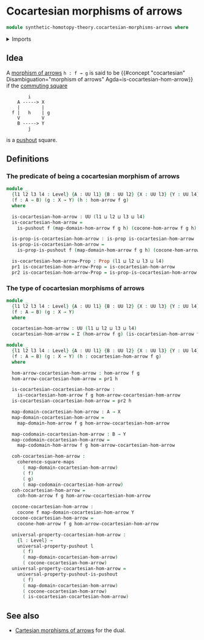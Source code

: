 # Cocartesian morphisms of arrows

```agda
module synthetic-homotopy-theory.cocartesian-morphisms-arrows where
```

<details><summary>Imports</summary>

```agda
open import foundation.commuting-squares-of-maps
open import foundation.dependent-pair-types
open import foundation.morphisms-arrows
open import foundation.propositions
open import foundation.universe-levels

open import synthetic-homotopy-theory.cocones-under-spans
open import synthetic-homotopy-theory.pushouts
open import synthetic-homotopy-theory.universal-property-pushouts
```

</details>

## Idea

A [morphism of arrows](foundation.morphisms-arrows.md) `h : f → g` is said to be
{{#concept "cocartesian" Disambiguation="morphism of arrows" Agda=is-cocartesian-hom-arrow}}
if the [commuting square](foundation-core.commuting-squares-of-maps.md)

```text
        i
    A -----> X
    |        |
  f |   h    | g
    V        V
    B -----> Y
        j
```

is a [pushout](synthetic-homotopy-theory.pushouts.md) square.

## Definitions

### The predicate of being a cocartesian morphism of arrows

```agda
module _
  {l1 l2 l3 l4 : Level} {A : UU l1} {B : UU l2} {X : UU l3} {Y : UU l4}
  (f : A → B) (g : X → Y) (h : hom-arrow f g)
  where

  is-cocartesian-hom-arrow : UU (l1 ⊔ l2 ⊔ l3 ⊔ l4)
  is-cocartesian-hom-arrow =
    is-pushout f (map-domain-hom-arrow f g h) (cocone-hom-arrow f g h)

  is-prop-is-cocartesian-hom-arrow : is-prop is-cocartesian-hom-arrow
  is-prop-is-cocartesian-hom-arrow =
    is-prop-is-pushout f (map-domain-hom-arrow f g h) (cocone-hom-arrow f g h)

  is-cocartesian-hom-arrow-Prop : Prop (l1 ⊔ l2 ⊔ l3 ⊔ l4)
  pr1 is-cocartesian-hom-arrow-Prop = is-cocartesian-hom-arrow
  pr2 is-cocartesian-hom-arrow-Prop = is-prop-is-cocartesian-hom-arrow
```

### The type of cocartesian morphisms of arrows

```agda
module _
  {l1 l2 l3 l4 : Level} {A : UU l1} {B : UU l2} {X : UU l3} {Y : UU l4}
  (f : A → B) (g : X → Y)
  where

  cocartesian-hom-arrow : UU (l1 ⊔ l2 ⊔ l3 ⊔ l4)
  cocartesian-hom-arrow = Σ (hom-arrow f g) (is-cocartesian-hom-arrow f g)

module _
  {l1 l2 l3 l4 : Level} {A : UU l1} {B : UU l2} {X : UU l3} {Y : UU l4}
  (f : A → B) (g : X → Y) (h : cocartesian-hom-arrow f g)
  where

  hom-arrow-cocartesian-hom-arrow : hom-arrow f g
  hom-arrow-cocartesian-hom-arrow = pr1 h

  is-cocartesian-cocartesian-hom-arrow :
    is-cocartesian-hom-arrow f g hom-arrow-cocartesian-hom-arrow
  is-cocartesian-cocartesian-hom-arrow = pr2 h

  map-domain-cocartesian-hom-arrow : A → X
  map-domain-cocartesian-hom-arrow =
    map-domain-hom-arrow f g hom-arrow-cocartesian-hom-arrow

  map-codomain-cocartesian-hom-arrow : B → Y
  map-codomain-cocartesian-hom-arrow =
    map-codomain-hom-arrow f g hom-arrow-cocartesian-hom-arrow

  coh-cocartesian-hom-arrow :
    coherence-square-maps
      ( map-domain-cocartesian-hom-arrow)
      ( f)
      ( g)
      ( map-codomain-cocartesian-hom-arrow)
  coh-cocartesian-hom-arrow =
    coh-hom-arrow f g hom-arrow-cocartesian-hom-arrow

  cocone-cocartesian-hom-arrow :
    cocone f map-domain-cocartesian-hom-arrow Y
  cocone-cocartesian-hom-arrow =
    cocone-hom-arrow f g hom-arrow-cocartesian-hom-arrow

  universal-property-cocartesian-hom-arrow :
    {l : Level} →
    universal-property-pushout l
      ( f)
      ( map-domain-cocartesian-hom-arrow)
      ( cocone-cocartesian-hom-arrow)
  universal-property-cocartesian-hom-arrow =
    universal-property-pushout-is-pushout
      ( f)
      ( map-domain-cocartesian-hom-arrow)
      ( cocone-cocartesian-hom-arrow)
      ( is-cocartesian-cocartesian-hom-arrow)
```

## See also

- [Cartesian morphisms of arrows](foundation.cartesian-morphisms-arrows.md) for
  the dual.
